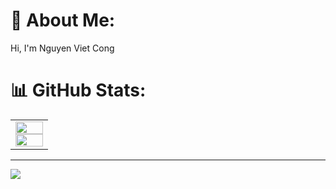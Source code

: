 # 💫 About Me:
Hi, I'm Nguyen Viet Cong

# 📊 GitHub Stats:
<table style="width:100%;">
  <tr>
    <td>
      <img src="https://github-readme-stats.vercel.app/api/top-langs/?username=nvcong1710&bg_color=FFFFFF00&text_color=179fa3&layout=compact&hide=CSS&langs_count=10&custom_title=Top%20ngôn%20ngữ%20được%20dùng" width="100%"/>
      <img src="https://github-readme-stats.vercel.app/api?username=nvcong1710&bg_color=FFFFFF00&text_color=179fa3&show_icons=true&count_private=true&include_all_commits=true&custom_title=Hoạt%20động%20trên%20Github" width="100%"/>
    </td>
  </tr>
</table>

---
[![](https://visitcount.itsvg.in/api?id=nvcong1710&icon=5&color=0)](https://visitcount.itsvg.in)

<!-- Proudly created with GPRM ( https://gprm.itsvg.in ) -->
